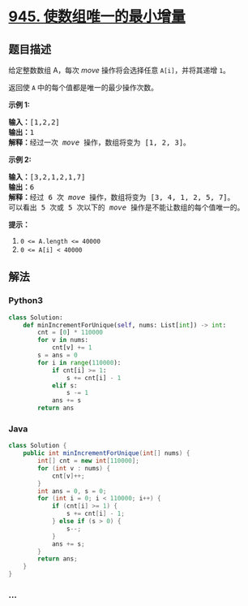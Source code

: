 # [945. 使数组唯一的最小增量](https://leetcode-cn.com/problems/minimum-increment-to-make-array-unique)



## 题目描述

<!-- 这里写题目描述 -->

<p>给定整数数组 A，每次 <em>move</em> 操作将会选择任意&nbsp;<code>A[i]</code>，并将其递增&nbsp;<code>1</code>。</p>

<p>返回使 <code>A</code>&nbsp;中的每个值都是唯一的最少操作次数。</p>

<p><strong>示例 1:</strong></p>

<pre><strong>输入：</strong>[1,2,2]
<strong>输出：</strong>1
<strong>解释：</strong>经过一次 <em>move</em> 操作，数组将变为 [1, 2, 3]。</pre>

<p><strong>示例 2:</strong></p>

<pre><strong>输入：</strong>[3,2,1,2,1,7]
<strong>输出：</strong>6
<strong>解释：</strong>经过 6 次 <em>move</em> 操作，数组将变为 [3, 4, 1, 2, 5, 7]。
可以看出 5 次或 5 次以下的 <em>move</em> 操作是不能让数组的每个值唯一的。
</pre>

<p><strong>提示：</strong></p>

<ol>
	<li><code>0 &lt;= A.length &lt;= 40000</code></li>
	<li><code>0 &lt;= A[i] &lt; 40000</code></li>
</ol>


## 解法

<!-- 这里可写通用的实现逻辑 -->

<!-- tabs:start -->

### **Python3**

<!-- 这里可写当前语言的特殊实现逻辑 -->

```python
class Solution:
    def minIncrementForUnique(self, nums: List[int]) -> int:
        cnt = [0] * 110000
        for v in nums:
            cnt[v] += 1
        s = ans = 0
        for i in range(110000):
            if cnt[i] >= 1:
                s += cnt[i] - 1
            elif s:
                s -= 1
            ans += s
        return ans
```

### **Java**

<!-- 这里可写当前语言的特殊实现逻辑 -->

```java
class Solution {
    public int minIncrementForUnique(int[] nums) {
        int[] cnt = new int[110000];
        for (int v : nums) {
            cnt[v]++;
        }
        int ans = 0, s = 0;
        for (int i = 0; i < 110000; i++) {
            if (cnt[i] >= 1) {
                s += cnt[i] - 1;
            } else if (s > 0) {
                s--;
            }
            ans += s;
        }
        return ans;
    }
}
```

### **...**

```

```

<!-- tabs:end -->
